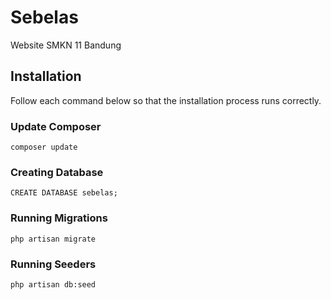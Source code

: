 # Sebelas
Website SMKN 11 Bandung

## Installation
Follow each command below so that the installation process runs correctly.
### Update Composer
`````
composer update
`````
### Creating Database
`````
CREATE DATABASE sebelas;
`````
### Running Migrations
`````
php artisan migrate
`````
### Running Seeders
`````
php artisan db:seed
`````
